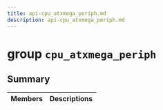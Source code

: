 ```yaml
---
title: api-cpu_atxmega_periph.md
description: api-cpu_atxmega_periph.md
---
```

# group `cpu_atxmega_periph` 

## Summary

 Members                        | Descriptions                                
--------------------------------|---------------------------------------------

